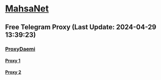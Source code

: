 
# [MahsaNet](https://t.me/mahsa_net)
## Free Telegram Proxy (Last Update: 2024-04-29 13:39:23)
### [ProxyDaemi](https://t.me/ProxyDaemi)
#### [Proxy 1](tg://proxy?server=cafebazzar.server-myket.co.uk&port=443&secret=7gAA4RG62lUR_M6VhN6tAA9ydWJpa2EuaXI=)
#### [Proxy 2](tg://proxy?server=89.41.181.118&port=443&secret=ee1603010200010001fc030386e24c3add76616e2e6e616a76612e636f6d)

    